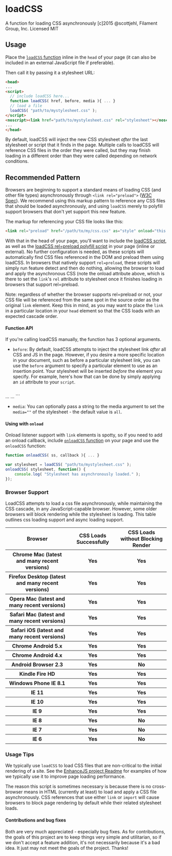 # loadCSS

A function for loading CSS asynchronously
[c]2015 @scottjehl, Filament Group, Inc.
Licensed MIT

## Usage

Place the [`loadCSS` function](https://github.com/filamentgroup/loadCSS/blob/master/src/loadCSS.js) inline in the `head` of your page (it can also be included in an external JavaScript file if preferable).

Then call it by passing it a stylesheet URL:

``` html
<head>
...
<script>
  // include loadCSS here...
  function loadCSS( href, before, media ){ ... }
  // load a file
  loadCSS( "path/to/mystylesheet.css" );
</script>
<noscript><link href="path/to/mystylesheet.css" rel="stylesheet"></noscript>
...
</head>
```

By default, loadCSS will inject the new CSS stylesheet *after* the last stylesheet or script that it finds in the page. Multiple calls to loadCSS will reference CSS files in the order they were called, but they may finish loading in a different order than they were called depending on network conditions.

## Recommended Pattern

Browsers are beginning to support a standard means of loading CSS (and other file types) asynchronously through `<link rel="preload">` ([W3C Spec](https://www.w3.org/TR/2015/WD-preload-20150721/)). We recommend using this markup pattern to reference any CSS files that should be loaded asynchronously, and using `loadCSS` merely to polyfill support browsers that don't yet support this new feature.

The markup for referencing your CSS file looks like this:

```html
<link rel="preload" href="/path/to/my/css.css" as="style" onload="this.rel='stylesheet'">
```

With that in the head of your page, you'll want to include the [loadCSS script](https://github.com/filamentgroup/loadCSS/blob/master/src/onloadCSS.js), as well as the [loadCSS rel=preload polyfill script](https://github.com/filamentgroup/loadCSS/blob/master/src/cssrelpreload.js) in your page (inline or external). No further configuration is needed, as these scripts will automatically find CSS files referenced in the DOM and preload them using loadCSS. In browsers that natively support `rel=preload`, these scripts will simply run feature detect and then do nothing, allowing the browser to load and apply the asynchronous CSS (note the onload attribute above, which is there to set the `link`'s `rel` attribute to stylesheet once it finishes loading in browsers that support rel=preload.

Note: regardless of whether the browser supports rel=preload or not, your CSS file will be referenced from the same spot in the source order as the original `link` element. Keep this in mind, as you may want to place the `link` in a particular location in your `head` element so that the CSS loads with an expected cascade order.


#### Function API

If you're calling loadCSS manually, the function has 3 optional arguments.

- `before`: By default, loadCSS attempts to inject the stylesheet link *after* all CSS and JS in the page. However, if you desire a more specific location in your document, such as before a particular stylesheet link, you can use the `before` argument to specify a particular element to use as an insertion point. Your stylesheet will be inserted *before* the element you specify. For example, here's how that can be done by simply applying an `id` attribute to your `script`.
	``` html
<head>
...
<script id="loadcss">
  // include loadCSS here...
  function loadCSS( href, before, media ){ ... }
  // load a file
  loadCSS( "path/to/mystylesheet.css", document.getElementById("loadcss") );
</script>
<noscript><link href="path/to/mystylesheet.css" rel="stylesheet"></noscript>
...
</head>
```

- `media`: You can optionally pass a string to the media argument to set the `media=""` of the stylesheet - the default value is `all`.

#### Using with `onload`

Onload listener support with `link` elements is spotty, so if you need to add an onload callback, include [`onloadCSS` function](https://github.com/filamentgroup/loadCSS/blob/master/src/onloadCSS.js) on your page and use the `onloadCSS` function:

``` javascript
function onloadCSS( ss, callback ){ ... }

var stylesheet = loadCSS( "path/to/mystylesheet.css" );
onloadCSS( stylesheet, function() {
	console.log( "Stylesheet has asynchronously loaded." );
});
```

### Browser Support

LoadCSS attempts to load a css file asynchronously, while maintaining the CSS cascade, in any JavaScript-capable browser. However, some older browsers will block rendering while the stylesheet is loading. This table outlines css loading support and async loading support.

<table>
    <tr>
        <th>Browser</th>
        <th>CSS Loads Successfully</th>
        <th>CSS Loads without Blocking Render</th>
    </tr>
    <tr>
        <th>Chrome Mac (latest and many recent versions)</th>
        <th>Yes</th>
        <th>Yes</th>
    </tr>
    <tr>
        <th>Firefox Desktop (latest and many recent versions)</th>
        <th>Yes</th>
        <th>Yes</th>
    </tr>
     <tr>
        <th>Opera Mac (latest and many recent versions)</th>
        <th>Yes</th>
        <th>Yes</th>
    </tr>
    <tr>
        <th>Safari Mac (latest and many recent versions)</th>
        <th>Yes</th>
        <th>Yes</th>
    </tr>
    <tr>
        <th>Safari iOS (latest and many recent versions)</th>
        <th>Yes</th>
        <th>Yes</th>
    </tr>
    <tr>
        <th>Chrome Android 5.x</th>
        <th>Yes</th>
        <th>Yes</th>
    </tr>
    <tr>
        <th>Chrome Android 4.x</th>
        <th>Yes</th>
        <th>Yes</th>
    </tr>
     <tr>
        <th>Android Browser 2.3</th>
        <th>Yes</th>
        <th>No</th>
    </tr>
    <tr>
        <th>Kindle Fire HD</th>
        <th>Yes</th>
        <th>Yes</th>
    </tr>
     <tr>
        <th>Windows Phone IE 8.1</th>
        <th>Yes</th>
        <th>Yes</th>
    </tr>
     <tr>
        <th>IE 11</th>
        <th>Yes</th>
        <th>Yes</th>
    </tr>
     <tr>
        <th>IE 10</th>
        <th>Yes</th>
        <th>Yes</th>
    </tr>
    <tr>
        <th>IE 9</th>
        <th>Yes</th>
        <th>Yes</th>
    </tr>
     <tr>
        <th>IE 8</th>
        <th>Yes</th>
        <th>No</th>
    </tr>
     <tr>
        <th>IE 7</th>
        <th>Yes</th>
        <th>No</th>
    </tr>
     <tr>
        <th>IE 6</th>
        <th>Yes</th>
        <th>No</th>
    </tr>

</table>



### Usage Tips

We typically use `loadCSS` to load CSS files that are non-critical to the initial rendering of a site. See the [EnhanceJS project Readme](https://github.com/filamentgroup/enhance#enhancejs) for examples of how we typically use it to improve page loading performance.

The reason this script is sometimes necessary is because there is no cross-browser means in HTML (currently at least) to load and apply a CSS file asynchronously. CSS references that use either `link` or `import` will cause browsers to block page rendering by default while their related stylesheet loads.

#### Contributions and bug fixes

Both are very much appreciated - especially bug fixes. As for contributions, the goals of this project are to keep things very simple and utilitarian, so if we don't accept a feature addition, it's not necessarily because it's a bad idea. It just may not meet the goals of the project. Thanks!

